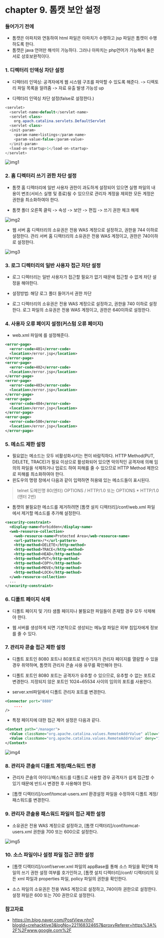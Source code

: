 ﻿
# chapter 9. 톰캣 보안 설정

### 들어가기 전에

- 톰캣은 아파치와 연동하여 html 파일은 아파치가 수행하고 jsp 파일은 톰캣이 수행하도록 한다.
- 톰캣은 java 언어만 해석이 가능하다. 그러나 아파치는 php언어가 가능해서 둘은 서로 상호보완적이다.

### 1. 디렉터리 인덱싱 차단 설정

- 디렉터리 인덱싱: 공격자에게 웹 시스템 구조를 파악할 수 있도록 해준다. -> 디렉토리 파일 목록을 알려줌 -> 자료 유출 발생 가능성 up

- 디렉터리 인덱싱 차단 설정(false로 설정한다.)
```java
<servlet>
  <servlet-name>default</servlet-name>
  <servlet-class>
    org.apach.catalina.servlets.DefaultServlet
  <servlet-class>
  <init-param>
    <param-name>listings</param-name>
    <param-value>false</param-value>
  </init-param>
  <load-on-startup>1</load-on-startup>
</servlet>
```

![img1](./img/img1.jpg)


### 2. 홈 디렉터리 쓰기 권한 차단 설정

- 톰캣 홈 디렉터리에 일반 사용자 권한이 과도하게 설정되어 있으면 실행 파일의 내용이 변조(서비스 실행 및 종료)될 수 있으므로 관리자 계정을 제외한 모든 계정은 권한을 최소화하여야 한다.

- 톰캣 폴더 오른쪽 클릭 -> 속성 -> 보안 -> 편집 -> 쓰기 권한 체크 해제

![img2](./img/img2.png)

- 웹 서버 홈 디렉터리의 소유권은 전용 WAS 계정으로 설정하고, 권한을 744 이하로 설정한다. 관리 서버 홈 디렉터리의 소유권은 전용 WAS 계정이고, 권한은 740이하로 설정한다.

![img3](./img/img3.png)

### 3. 로그 디렉터리의 일반 사용자 접근 차단 설정

- 로그 디렉터리는 일반 사용자가 접근할 필요가 없기 때문에 접근할 수 없게 차단 설정을 해야한다.

- 설정방법: 해당 로그 폴더 들어가서 권한 차단

- 로그 디렉터리의 소유권은 전용 WAS 계정으로 설정하고, 권한을 740 이하로 설정한다. 로그 파일의 소유권은 전용 WAS 계정이고, 권한은 640이하로 설정한다.

### 4. 사용자 오류 페이지 설정(커스텀 오류 페이지)

- web.xml 파일에 <error-page>를 설정해준다.

```xml
<error-page>
  <error-code>401</error-code>
  <location>/error.jsp</location>
</error-page>
<error-page>
  <error-code>402</error-code>
  <location>/error.jsp</location>
</error-page>
<error-page>
  <error-code>403</error-code>
  <location>/error.jsp</location>
</error-page>
<error-page>
  <error-code>404</error-code>
  <location>/error.jsp</location>
</error-page>
<error-page>
  <error-code>500</error-code>
  <location>/error.jsp</location>
</error-page>
```

### 5. 메소드 제한 설정

- 필요없는 메소드는 모두 비활성화시키는 편이 바람직하다. HTTP Method(PUT, DELETE, TRACE)가 필요 이상으로 활성화되어 있으면 악의적인 공격자에 의해 임의의 파일을 삭제하거나 업로드 하여 피해를 줄 수 있으므로 HTTP Method 제한으로 피해를 최소화하여야 한다.
- 윈도우의 명령 창에서 다음과 같이 입력하면 허용돼 있는 메소드들이 표시된다.

> telnet 도메인명 80(엔터)
> OPTIONS / HTTP/1.0 또는 OPTIONS * HTTP/1.0 (엔터 2번)

- 톰캣의 불필요한 메소드를 제거하려면 [톰캣 설치 디렉터리]/conf/web.xml 파일에서 제거할 메소드를 추가해 설정한다.

```xml
<security-constraint>
  <display-name>Forbidden</display-name>
  <web-resource-collection>
    <web-resource-name>Protected Area</web-resource-name>
    <url-pattern>/*</url-pattern>
    <http-method>DELETE</http-method>
    <http-method>TRACE</http-method>
    <http-method>HEAD</http-method>
    <http-method>PUT</http-method>
    <http-method>COPY</http-method>
    <http-method>MOVE</http-method>
    <http-method>LOCK</http-method>
  </web-resource-collection>
  ...  
</security-constraint>
```

### 6. 디폴트 페이지 삭제

- 디폴트 페이지 및 기타 샘플 페이지나 불필요한 파일들이 존재할 경우 모두 삭제해야 한다.

- 웹 서버를 생성하게 되면 기본적으로 생성되는 메뉴얼 파일은 외부 침입자에게 정보를 줄 수 있다.

### 7. 관리자 콘솔 접근 제한 설정

- 디폴트 포트인 8080 포트나 80포트로 비인가자가 관리자 페이지를 열람할 수 있을 경우 취약하며, 톰캣의 관리자 콘솔 사용 유무를 확인해야 한다.

- 디폴트 포트인 8080 포트는 공격자가 유추할 수 있으므로, 유추할 수 없는 포트로 변경한다. 지정되지 않은 포트인 1024~65534 사이의 임의의 포트를 사용한다.

- server.xml파일에서 디폴트 관리자 포트를 변경한다.

```xml
<Connector port="8880"
    ....
/>
```

- 특정 페이지에 대한 접근 제어 설정은 다음과 같다.

```xml
<Context path="/manager">
  <Value className="org.apache.catalina.values.RemoteAddrValue" allow="127.0.0.1" / >
  <Value className="org.apache.catalina.values.RemoteAddrValue" deny="192.168.30.*" / >
</Context>
```

![img4](./img/img4.JPG)

### 8. 관리자 콘솔의 디폴트 계정/패스워드 변경

- 관리자 콘솔의 아이디/패스워드를 디폴드로 사용할 경우 공격자가 쉽게 접근할 수 있기 때문에 반드시 변경한 후 사용해야 한다.

- [톰캣 디렉터리]/conf/tomcat-users.xml 환경설정 파일을 수정하여 디폴트 계정/패스워드를 변경한다.

### 9. 관리자 콘솔용 패스워드 파일의 접근 제한 설정

- 소유권은 전용 WAS 계정으로 설정하고, [톰캣 디렉터리]/conf/tomcat-users.xml 권한을 700 또는 600으로 설정한다.

![img5](./img/img5.png)

### 10. 소스 파일이나 설정 파일 접근 권한 설정

- [톰캣 디렉터리]/conf/server.xml 파일의 appBase를 통해 소스 파일을 확인해 파일의 쓰기 권한 설정 여부를 호가인하고, [톰캣 설치 디렉터리]/conf/ 디렉터리의 모든 xml 파일과 properties 파일, policy 파일의 권한을 확인한다.

- 소스 파일의 소유권은 전용 WAS 계정으로 설정하고, 740이하 권한으로 설정한다. 설정 파일은 600 또는 700 권한으로 설정한다.

### 참고자료

- https://m.blog.naver.com/PostView.nhn?blogId=crehacktive3&logNo=221168324657&proxyReferer=https%3A%2F%2Fwww.google.com%2F
